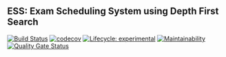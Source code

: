 ESS: Exam Scheduling System using Depth First Search
----------------------------------------------------------------------------
[![Build Status](https://travis-ci.com/RobbiNespu/ESS.svg?branch=master)](https://travis-ci.com/RobbiNespu/ESS)
[![codecov](https://codecov.io/gh/RobbiNespu/ESS/branch/master/graph/badge.svg)](https://codecov.io/gh/RobbiNespu/ESS)
[![Lifecycle: experimental](https://img.shields.io/badge/lifecycle-experimental-orange.svg)](https://www.tidyverse.org/lifecycle/#experimental)
[![Maintainability](https://api.codeclimate.com/v1/badges/660a015a7984d78a8de2/maintainability)](https://codeclimate.com/github/RobbiNespu/ESS/maintainability)
[![Quality Gate Status](https://sonarcloud.io/api/project_badges/measure?project=RobbiNespu_ESS&metric=alert_status)](https://sonarcloud.io/dashboard?id=RobbiNespu_ESS)
